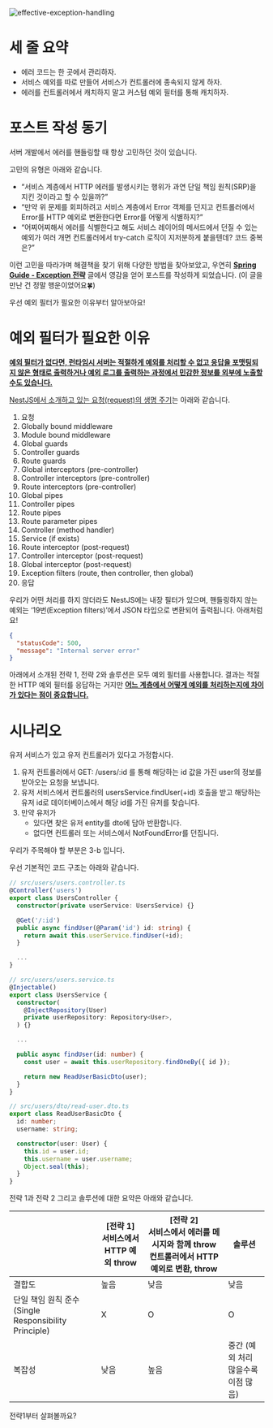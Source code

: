![effective-exception-handling](https://user-images.githubusercontent.com/30682847/221781417-091438ba-81b3-4dfd-885a-e7731f5af52e.png)

# 세 줄 요약

- 에러 코드는 한 곳에서 관리하자.
- 서비스 예외를 따로 만들어 서비스가 컨트롤러에 종속되지 않게 하자.
- 에러를 컨트롤러에서 캐치하지 말고 커스텀 예외 필터를 통해 캐치하자.

# 포스트 작성 동기

서버 개발에서 에러를 핸들링할 때 항상 고민하던 것이 있습니다.

고민의 유형은 아래와 같습니다.

- “서비스 계층에서 HTTP 에러를 발생시키는 행위가 과연 단일 책임 원칙(SRP)을 지킨 것이라고 할 수 있을까?”
- “만약 위 문제를 회피하려고 서비스 계층에서 Error 객체를 던지고 컨트롤러에서 Error를 HTTP 예외로 변환한다면 Error를 어떻게 식별하지?”
- “어찌어찌해서 에러를 식별한다고 해도 서비스 레이어의 메서드에서 던질 수 있는 예외가 여러 개면 컨트롤러에서 try-catch 로직이 지저분하게 붙을텐데? 코드 중복은?”

이런 고민을 따라가며 해결책을 찾기 위해 다양한 방법을 찾아보았고, 우연히 **[Spring Guide - Exception 전략](https://cheese10yun.github.io/spring-guide-exception/)** 글에서 영감을 얻어 포스트를 작성하게 되었습니다.
(이 글을 만난 건 정말 행운이었어요🍀)

우선 예외 필터가 필요한 이유부터 알아보아요!

# 예외 필터가 필요한 이유

<u>**예외 필터가 없다면, 런타임시 서버는 적절하게 예외를 처리할 수 없고 응답을 포맷팅되지 않은 형태로 출력하거나 예외 로그를 출력하는 과정에서 민감한 정보를 외부에 노출할 수도 있습니다.**</u>

[NestJS에서 소개하고 있는 요청(request)의 생명 주기](https://docs.nestjs.com/faq/request-lifecycle)는 아래와 같습니다.

1. 요청
2. Globally bound middleware
3. Module bound middleware
4. Global guards
5. Controller guards
6. Route guards
7. Global interceptors (pre-controller)
8. Controller interceptors (pre-controller)
9. Route interceptors (pre-controller)
10. Global pipes
11. Controller pipes
12. Route pipes
13. Route parameter pipes
14. Controller (method handler)
15. Service (if exists)
16. Route interceptor (post-request)
17. Controller interceptor (post-request)
18. Global interceptor (post-request)
19. Exception filters (route, then controller, then global)
20. 응답

우리가 어떤 처리를 하지 않더라도 NestJS에는 내장 필터가 있으며, 핸들링하지 않는 예외는 ‘19번(Exception filters)’에서 JSON 타입으로 변환되어 출력됩니다. 아래처럼요!

```json
{
  "statusCode": 500,
  "message": "Internal server error"
}
```

아래에서 소개된 전략 1, 전략 2와 솔루션은 모두 예외 필터를 사용합니다. 결과는 적절한 HTTP 예외 필터를 응답하는 거지만 <u>**어느 계층에서 어떻게 예외를 처리하는지에 차이가 있다는 점이 중요합니다.**</u>

# 시나리오

유저 서비스가 있고 유저 컨트롤러가 있다고 가정합시다.

1. 유저 컨트롤러에서 GET: /users/:id 를 통해 해당하는 id 값을 가진 user의 정보를 받아오는 요청을 보냅니다.
2. 유저 서비스에서 컨트롤러의 usersService.findUser(+id) 호출을 받고 해당하는 유저 id로 데이터베이스에서 해당 id를 가진 유저를 찾습니다.
3. 만약 유저가
   * 있다면 찾은 유저 entity를 dto에 담아 반환합니다.
   * 없다면 컨트롤러 또는 서비스에서 NotFoundError를 던집니다.

우리가 주목해야 할 부분은 3-b 입니다.

우선 기본적인 코드 구조는 아래와 같습니다.

```typescript
// src/users/users.controller.ts
@Controller('users')
export class UsersController {
  constructor(private userService: UsersService) {}

  @Get('/:id')
  public async findUser(@Param('id') id: string) {
    return await this.userService.findUser(+id);
  }

  ...
}

// src/users/users.service.ts
@Injectable()
export class UsersService {
  constructor(
    @InjectRepository(User)
    private userRepository: Repository<User>,
  ) {}

  ...

  public async findUser(id: number) {
    const user = await this.userRepository.findOneBy({ id });

    return new ReadUserBasicDto(user);
  }
}

// src/users/dto/read-user.dto.ts
export class ReadUserBasicDto {
  id: number;
  username: string;

  constructor(user: User) {
    this.id = user.id;
    this.username = user.username;
    Object.seal(this);
  }
}
```

전략 1과 전략 2 그리고 솔루션에 대한 요약은 아래와 같습니다.

|                                               | [전략 1] <br> 서비스에서 HTTP 예외 throw | [전략 2] <br> 서비스에서 에러를 메시지와 함께 throw 컨트롤러에서 HTTP 예외로 변환, throw | 솔루션                   |
|-----------------------------------------------|---------------------------------|---------------------------------------------------------------|-----------------------|
| 결합도                                           | 높음                              | 낮음                                                            | 낮음                    |
| 단일 책임 원칙 준수 (Single Responsibility Principle) | X                               | O                                                             | O                     |
| 복잡성                                           | 낮음                              | 높음                                                            | 중간 (예외 처리 많을수록 이점 많음) |

전략1부터 살펴볼까요?

